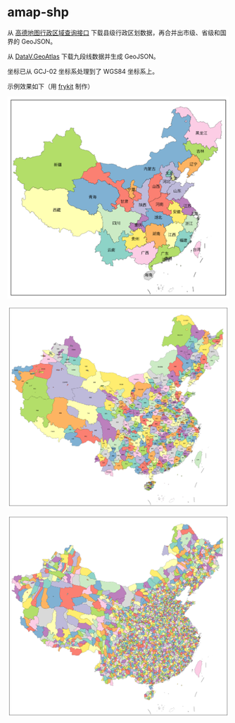 # amap-shp

从 [高德地图行政区域查询接口](https://lbs.amap.com/api/webservice/guide/api/district) 下载县级行政区划数据，再合并出市级、省级和国界的 GeoJSON。

从 [DataV.GeoAtlas](https://datav.aliyun.com/portal/school/atlas/area_selector) 下载九段线数据并生成 GeoJSON。

坐标已从 GCJ-02 坐标系处理到了 WGS84 坐标系上。

示例效果如下（用 [frykit](https://github.com/ZhaJiMan/frykit) 制作）

![province_map](image/province_map.png)

![city_map](image/city_map.png)

![district_map](image/district_map.png)
